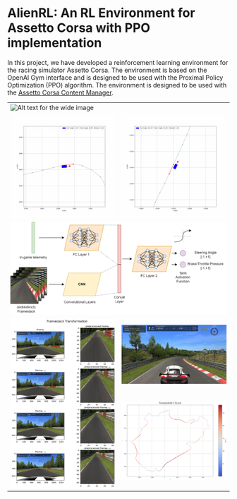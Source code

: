 # AlienRL: An RL Environment for Assetto Corsa with PPO implementation

In this project, we have developed a reinforcement learning environment for the racing simulator Assetto Corsa. The environment is based on the OpenAI Gym interface and is designed to be used with the Proximal Policy Optimization (PPO) algorithm. The environment is designed to be used with the [Assetto Corsa Content Manager](https://assettocorsa.club/content-manager.html).

<table>
    <tr>
        <td colspan="2">
            <img src="./Figures/AlienRL.png" width="800" alt="Alt text for the wide image"> 
        </td>
    </tr>
    <tr>
        <td>
            <img src="./Figures/stig.gif" width="400" alt="Alt text for the gif">
        </td>
        <td>
            <img src="./Figures/crash.gif" width="400" alt="Alt text for the gif">
        </td>
    </tr>
    <tr>
        <td colspan="2">
            <img src="./Figures/Neural Network Architecture.png" width="800" alt="Alt text for the wide image"> 
        </td>
    </tr>
    <tr>
        <td rowspan="2">
            <img src="./Figures/preprocessed_framestack.png" width="400" alt="Alt text for the gif">
        </td>
        <td>
            <img src="./Figures/3rd person view.png" width="400" alt="Alt text for the gif">
        </td>
    </tr>
    <tr>
        <td>
            <img src="./Figures/Nordschleife Circuit.png" width="400" alt="Alt text for the gif">
        </td>
    </tr>  
</table>